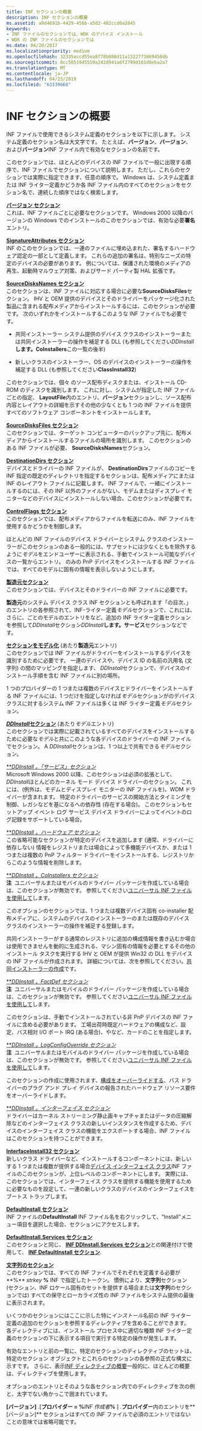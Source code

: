 ```yaml
---
title: INF セクションの概要
description: INF セクションの概要
ms.assetid: a9d4691b-4429-456b-a5d2-482ccd0a2845
keywords:
- INF ファイルのセクションでは、WDK のデバイス インストール
- WDK の INF ファイルのセクションでは
ms.date: 04/20/2017
ms.localizationpriority: medium
ms.openlocfilehash: 32335accd55ea8f78b088d11a1322773069458db
ms.sourcegitcommit: 0cc5051945559a242d941a6f2799d161d8eba2a7
ms.translationtype: MT
ms.contentlocale: ja-JP
ms.lasthandoff: 04/23/2019
ms.locfileid: "63339668"
---
```

# <a name="summary-of-inf-sections"></a>INF セクションの概要





INF ファイルで使用できるシステム定義のセクションを以下に示します。 システム定義のセクション名は大文字です。 たとえば、**バージョン**、**バージョン**、および**バージョン**INF ファイル内で有効なセクションの名前です。

このセクションでは、ほとんどのデバイスの INF ファイルで一般に出現する順序で、INF ファイルでセクションについて説明します。 ただし、これらのセクションでは実際に指定できます、任意の順序で。 Windows は、システム定義または INF ライター定義かどうか各 INF ファイル内のすべてのセクションをセクション名で、連続した順序ではなく検索します。

<a href="" id="version-section"></a>[**バージョン セクション**](inf-version-section.md)  
これは、INF ファイルごとに必要なセクションです。 Windows 2000 以降のバージョンの Windows でのインストールのこのセクションでは、有効な必要**署名**エントリ。

<a href="" id="signatureattributes-section"></a>[**SignatureAttributes セクション**](inf-signatureattributes-section.md)  
INF のこのセクションでは、一連のファイルに埋め込まれた、署名するハードウェア認定の一部として定義します。 これらの追加の署名は、特別なニーズの特定のデバイスの必要があります。 例については、保護された環境のメディアの再生、起動時マルウェア対策、およびサード パーティ製 HAL 拡張です。

<a href="" id="sourcedisksnames-section"></a>[**SourceDisksNames セクション**](inf-sourcedisksnames-section.md)  
このセクションは、INF ファイルに対応する場合に必要な**SourceDisksFiles**セクション。 IHV と OEM 提供のデバイスとそのドライバーをパッケージ化された製品に含まれる配布メディアからインストールするには、このセクションが必要です。 次のいずれかをインストールするこのような INF ファイルでも必要です。

- 共同インストーラー システム提供のデバイス クラスのインストーラーまたは共同インストーラーの操作を補足する DLL (も参照してください<em>DDInstall</em>**します。CoInstallers**この一覧の後半)

- 新しいクラスのインストーラー、OS のデバイスのインストーラーの操作を補足する DLL (も参照してください**ClassInstall32**)

このセクションでは、個々 のソース配布ディスクまたは、インストール CD-ROM のディスクを識別します。 これに対し、システムが指定した INF ファイルごとの指定、 **LayoutFile**内のエントリ、**バージョン**セクションし、ソース配布内容とレイアウトの詳細を示すその他の少なくとも 1 つの INF ファイルを提供すべてのソフトウェア コンポーネントをインストールします。

<a href="" id="sourcedisksfiles-section"></a>[**SourceDisksFiles セクション**](inf-sourcedisksfiles-section.md)  
このセクションでは、ターゲット コンピューターのバックアップ先に、配布メディアからインストールするファイルの場所を識別します。 このセクションのある INF ファイルが必要、 **SourceDisksNames**セクション。

<a href="" id="destinationdirs-section"></a>[**DestinationDirs セクション**](inf-destinationdirs-section.md)  
デバイスとドライバーの INF ファイルが、 **DestinationDirs**ファイルのコピーを INF 指定の既定のディレクトリを指定するセクションは、配布メディアにまたは INF のレイアウト ファイルに記載します。 INF ファイルで、一緒にインストールするのには、その INF 以外のファイルがない、モデムまたはディスプレイ モニターなどのデバイスにインストールしない場合、このセクションが必要です。

<a href="" id="controlflags-section"></a>[**ControlFlags セクション**](inf-controlflags-section.md)  
このセクションでは、配布メディアからファイルを転送にのみ、INF ファイルを使用するかどうかを制御します。

ほとんどの INF ファイルのデバイス ドライバーとシステム クラスのインストーラーがこのセクションのある一般的には、サブセットには少なくともを除外するように*モデル*をエンドユーザーに表示される、手動でインストール可能なデバイスの一覧からエントリ。 のみの PnP デバイスをインストールする INF ファイルでは、すべてのモデルに固有の情報を表示しないようにします。

<a href="" id="manufacturer-section"></a>[**製造元セクション**](inf-manufacturer-section.md)  
このセクションでは、デバイスとそのドライバーの INF ファイルに必要です。

**製造元**のシステム デバイス クラス INF セクションとも呼ばれます「の目次、」のエントリの各参照されて、INF-ライター定義*モデル*セクションで、これには、さらに、ごとのモデルのエントリをなど、追加の INF ライター定義セクションを参照して*DDInstall*セクション<em>DDInstall</em>**します。サービス**セクションなどです。

<a href="" id="models-section--per-manufacturer-entry--"></a>[**セクションをモデル化**](inf-models-section.md) (あたり**製造元**エントリ)   
このセクションでは INF ファイルがドライバーをインストールするデバイスを識別するために必要です。 一連のデバイスや、デバイス ID の名前の汎用名 (文字列) の間のマッピングを指定します、 *DDInstall*セクションで、デバイスのインストール手順を含む INF ファイルに別の場所。

1 つのプロバイダーの 1 つまたは複数のデバイスとドライバーをインストールする INF ファイルには、1 つだけを指定しなければ*モデル*セクションがのデバイス クラスに対するシステム INF ファイルは多くは INF ライター定義*モデル*セクション。

<a href="" id="ddinstall-section--per-models-entry--"></a>[***DDInstall*セクション**](inf-ddinstall-section.md) (あたり*モデル*エントリ)   
このセクションでは実際に記載されているすべてのデバイスをインストールするために必要な*モデル*と共にこのような各デバイスのドライバーの INF ファイルでセクション。 A *DDInstall*セクションは、1 つ以上で共有できる*モデル*セクション。

<a href="" id="ddinstall-services-section"></a>[***DDInstall *。「サービス」セクション**](inf-ddinstall-services-section.md)  
Microsoft Windows 2000 以降、このセクションは必須の拡張として、 *DDInstall*ほとんどのカーネル モード デバイス ドライバーのセクション。 これには、(例外は、モデムとディスプレイ モニターの INF ファイルを)、WDM ドライバーが含まれます。 特定のドライバーのサービスの開始方法とタイミングを制御、レガシなどを基になるへの依存性 (存在する場合)。 このセクションもセットアップ イベント ログ サービス デバイス ドライバーによってイベントのログ記録をサポートしている場合。

<a href="" id="ddinstall-hw-section"></a>[***DDInstall *。ハードウェア セクション**](inf-ddinstall-hw-section.md)  
この省略可能なセクションが特定のデバイスを追加します (通常、ドライバーに依存しない) 情報をレジストリまたは場合によって多機能デバイスか、または 1 つまたは複数の PnP フィルター ドライバーをインストールする、レジストリからこのような情報を削除します。

<a href="" id="ddinstall-coinstallers-section"></a>[***DDInstall *。CoInstallers セクション**](inf-ddinstall-coinstallers-section.md)  
**注**  ユニバーサルまたはモバイルのドライバー パッケージを作成している場合は、このセクションが無効です。 参照してください[ユニバーサル INF ファイルを使用して](using-a-universal-inf-file.md)します。

 

このオプションのセクションでは、1 つまたは複数デバイス固有 co-installer 配布メディアに、システムのデバイスのインストーラーのまたは既存のデバイス クラスのインストーラーの操作を補足する登録します。

共同インストーラーがする通常のレジストリに追加の構成情報を書き込むか場合は使用できませんを動的に生成される、マシン固有の情報を必要とするその他のインストール タスクを実行する IHV と OEM が提供 Win32 の DLL をデバイスの INF ファイルが作成されます。 詳細については、次を参照してください。[共同インストーラーの作成](writing-a-co-installer.md)です。

<a href="" id="ddinstall-factdef-section"></a>[***DDInstall *。FactDef セクション**](inf-ddinstall-factdef-section.md)  
**注**  ユニバーサルまたはモバイルのドライバー パッケージを作成している場合は、このセクションが無効です。 参照してください[ユニバーサル INF ファイルを使用して](using-a-universal-inf-file.md)します。

 

このセクションは、手動でインストールされている非 PnP デバイスの INF ファイルに含める必要があります。 工場出荷時既定ハードウェアの構成など、設定、バス相対 I/O ポート IRQ (ある場合)、やなど、カードのことを指定します。

<a href="" id="ddinstall-logconfigoverride-section"></a>[***DDInstall *。LogConfigOverride セクション**](inf-ddinstall-logconfigoverride-section.md)  
**注**  ユニバーサルまたはモバイルのドライバー パッケージを作成している場合は、このセクションが無効です。 参照してください[ユニバーサル INF ファイルを使用して](using-a-universal-inf-file.md)します。

 

このセクションの作成に使用されます、[構成をオーバーライドする](https://msdn.microsoft.com/library/windows/hardware/ff547012#logical-configuration-types-for-resource-requirements-lists)、バス ドライバーのプラグ アンド プレイ デバイスの報告されたハードウェア リソース要件をオーバーライドします。

<a href="" id="ddinstall-interfaces-section"></a>[***DDInstall *。インターフェイス セクション**](inf-ddinstall-interfaces-section.md)  
ドライバーはカーネル ストリーミング静止画キャプチャまたはデータの圧縮解除などのインターフェイス クラスの新しいインスタンスを作成するため、デバイスのインターフェイス クラスの機能をエクスポートする場合、INF ファイルはこのセクションを持つことができます。

<a href="" id="interfaceinstall32-section"></a>[**InterfaceInstall32 セクション**](inf-interfaceinstall32-section.md)  
新しいクラス ドライバーなど、インストールするコンポーネントには、新しいする 1 つまたは複数が提供する場合[デバイス インターフェイス クラス](device-interface-classes.md)INF ファイルのこのセクションが、上位レベルのコンポーネントにします。 実際には、このセクションでは、インターフェイス クラスを提供する機能を使用するために必要なものを設定して、一連の新しいクラスのデバイスのインターフェイスをブートス トラップします。

<a href="" id="defaultinstall-section"></a>[**DefaultInstall セクション**](inf-defaultinstall-section.md)  
INF ファイルの**DefaultInstall** INF ファイル名を右クリックして、"Install"メニュー項目を選択した場合、セクションにアクセスします。

<a href="" id="defaultinstall-services-section"></a>[**DefaultInstall.Services セクション**](inf-defaultinstall-services-section.md)  
このセクションと同じ、 [ **INF DDInstall.Services セクション**](inf-ddinstall-services-section.md)との関連付けで使用して、 [ **INF DefaultInstall セクション**](inf-defaultinstall-section.md).

<a href="" id="strings-section"></a>[**文字列のセクション**](inf-strings-section.md)  
このセクションでは、すべての INF ファイルでそれぞれを定義する必要が**%** <em>strkey</em> **%** INF で指定したトークン。 慣例により、**文字列**セクション (セクション、INF ロケール固有のセットを提供する場合または**文字列**のセクションでは) すべての保守とローカライズ性の INF ファイルをシステム提供の最後に表示されます。

いくつかのセクションにはここに示した特に*インストール*名前の INF ライター定義の追加のセクションを参照するディレクティブを含めることができます。 各ディレクティブには、インストール プロセス中に適切な種類 INF ライター定義のセクションの下に表示する項目で実行する特定の操作が発生します。

有効なエントリと前の一覧に、特定のセクションのディレクティブのセットは、特定のセクション オブジェクトとこれらのセクションの各参照の正式な構文に示すです。 さらに、表示[INF ディレクティブの概要](summary-of-inf-directives.md)一般的に、ほとんどの概要は、ディレクティブを使用します。

オプションのエントリとそのような各セクション内でのディレクティブを次の例と、太字でない角かっこで囲まれています。

**\[バージョン\]** .\[**プロバイダー = %**<em>INF 作成者</em>**%** \] .**プロバイダー**内のエントリを**\[バージョン\]** セクションはすべての INF ファイルで必須のエントリではないことの意味では省略可能です。

 

 





